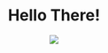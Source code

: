 
<h1 align="center">Hello There!</b></h1>

<p align="center">
  <a href="https://github.com/DenverCoder1/readme-typing-svg"><img src="https://readme-typing-svg.herokuapp.com?font=Time+New+Roman&size=30&center=true&vCenter=true&width=600&height=100&lines=Fire+&hearts;++;Self+thought+developer,;Learning..,;Noob,;Fix+after+banging+your+head..<3"></a>
</p>


<br>
